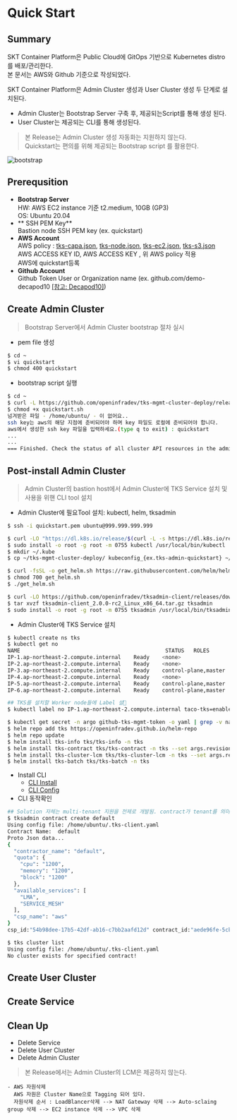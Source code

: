 # Quick Start    

## **Summary** 
SKT Container Platform은 Public Cloud에 GitOps 기반으로 Kubernetes distro를 배포/관리한다.   
본 문서는 AWS와 Github 기준으로 작성되었다.
    
SKT Container Platform은 Admin Cluster 생성과 User Cluster 생성 두 단계로 설치된다.      
   - Admin Cluster는 Bootstrap Server 구축 후, 제공되는Script를 통해 생성 된다.   
   - User Cluster는 제공되는 CLI를 통해 생성된다.   

> 본 Release는 Admin Cluster 생성 자동화는 지원하지 않는다.   
> Quickstart는 편의를 위해 제공되는 Bootstrap script 를 활용한다.

![bootstrap](../assets/images/tks-intall-step.png)


## **Prerequsition**
- **Bootstrap Server**    
   HW: AWS EC2 instance 기준 t2.medium, 10GB (GP3)   
   OS: Ubuntu 20.04     
- ** SSH PEM Key**   
  Bastion node SSH PEM key (ex. quickstart)
- **AWS Account**   
  AWS policy : [tks-capa.json](../assets/files/tks-capa.json), [tks-node.json](../assets/files/tks-node.json), [tks-ec2.json](../assets/files/tks-ec2.json), [tks-s3.json](../assets/files/tks-s3.json)   
  AWS ACCESS KEY ID, AWS ACCESS KEY  , 위 AWS policy 적용   
  AWS에 quickstart등록
- **Github Account**   
  Github Token
  User or Organization name (ex. github.com/demo-decapod10  [[참고: Decapod10]](https://futurama.fandom.com/wiki/Decapod_10))

## **Create Admin Cluster**
> Bootstrap Server에서 Admin Cluster bootstrap 절차 실시   


- pem file 생성  
```bash
$ cd ~
$ vi quickstart
$ chmod 400 quickstart
```
- bootstrap script 실행
```bash
$ cd ~
$ curl -L https://github.com/openinfradev/tks-mgmt-cluster-deploy/releases/download/v2.0.0-rc2/install-admin.sh -o quickstart.sh
$ chmod +x quickstart.sh
넘겨받은 파일 - /home/ubuntu/ - 이 없어요..
ssh key는 aws의 해당 지점에 준비되어야 하며 key 파일도 로컬에 준비되어야 합니다.
aws에서 생성한 ssh key 파일을 입력하세요.(type q to exit) : quickstart
...
...
=== Finished. Check the status of all cluster API resources in the admin cluster and use the bastion host: 999.999.999.999 ===
```
## **Post-install Admin Cluster**
> Admin Cluster의 bastion host에서 Admin Cluster에 TKS Service 설치 및 사용을 위핸 CLI tool 설치   


- Admin Cluster에 필요Tool 설치: kubectl, helm, tksadmin
```bash
$ ssh -i quickstart.pem ubuntu@999.999.999.999

$ curl -LO "https://dl.k8s.io/release/$(curl -L -s https://dl.k8s.io/release/stable.txt)/bin/linux/amd64/kubectl"
$ sudo install -o root -g root -m 0755 kubectl /usr/local/bin/kubectl
$ mkdir ~/.kube
$ cp ~/tks-mgmt-cluster-deploy/ kubeconfig_{ex.tks-admin-quickstart} ~/.kube/config

$ curl -fsSL -o get_helm.sh https://raw.githubusercontent.com/helm/helm/main/scripts/get-helm-3
$ chmod 700 get_helm.sh
$ ./get_helm.sh

$ curl -LO https://github.com/openinfradev/tksadmin-client/releases/download/v2.0.0-rc2/tksadmin-client_2.0.0-rc2_Linux_x86_64.tar.gz
$ tar xvzf tksadmin-client_2.0.0-rc2_Linux_x86_64.tar.gz tksadmin
$ sudo install -o root -g root -m 0755 tksadmin /usr/local/bin/tksadmin

```
- Admin Cluster에 TKS Service 설치
```bash
$ kubectl create ns tks
$ kubectl get no
NAME                                              STATUS   ROLES                  AGE   VERSION
IP-1.ap-northeast-2.compute.internal    Ready    <none>                 45m   v1.22.8
IP-2.ap-northeast-2.compute.internal    Ready    <none>                 45m   v1.22.8
IP-3.ap-northeast-2.compute.internal    Ready    control-plane,master   43m   v1.22.8
IP-4.ap-northeast-2.compute.internal    Ready    <none>                 45m   v1.22.8
IP-5.ap-northeast-2.compute.internal    Ready    control-plane,master   45m   v1.22.8
IP-6.ap-northeast-2.compute.internal    Ready    control-plane,master   46m   v1.22.8

## TKS를 설치할 Worker node들에 Label 설
$ kubectl label no IP-1.ap-northeast-2.compute.internal taco-tks=enabled

$ kubectl get secret -n argo github-tks-mgmt-token -o yaml | grep -v namespace | kubectl apply -n tks -f -
$ helm repo add tks https://openinfradev.github.io/helm-repo
$ helm repo update
$ helm install tks-info tks/tks-info -n tks
$ helm install tks-contract tks/tks-contract -n tks --set args.revision=release-v2
$ helm install tks-cluster-lcm tks/tks-cluster-lcm -n tks --set args.revision=release-v2 --set args.gitAccount={ex.demo-decapod10}
$ helm install tks-batch tks/tks-batch -n tks

```
- Install CLI 
     - [CLI Install](../cli/install.md)   
     - [CLI Config](../cli/configuration.md)   
- CLI 동작확인
```bash
## Solution 자체는 multi-tenant 지원을 전제로 개발됨. contract가 tenant를 의미함. 편의를 위해 default contract 생성기능 사용
$ tksadmin contract create default
Using config file: /home/ubuntu/.tks-client.yaml
Contract Name:  default
Proto Json data...
{
  "contractor_name": "default",
  "quota": {
    "cpu": "1200",
    "memory": "1200",
    "block": "1200"
  },
  "available_services": [
    "LMA",
    "SERVICE_MESH"
  ],
  "csp_name": "aws"
}
csp_id:"54b98dee-17b5-42df-ab16-c7bb2aafd12d" contract_id:"aede96fe-5cbe-402e-b163-27abd2511986"

$ tks cluster list
Using config file: /home/ubuntu/.tks-client.yaml
No cluster exists for specified contract!
```

## Create User Cluster

## Create Service

## Clean Up
- Delete Service
- Delete User Cluster
- Delete Admin Cluster   
> 본 Release에서는 Admin Cluster의 LCM은 제공하지 않는다.  

    - AWS 자원삭제   
      AWS 자원은 Cluster Name으로 Tagging 되어 있다.  
      자원삭제 순서 : LoadBlancer삭제 --> NAT Gateway 삭제 --> Auto-sclaing group 삭제 --> EC2 instance 삭제 --> VPC 삭제

